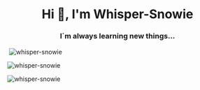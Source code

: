 <h1 align="center">Hi 👋, I'm Whisper-Snowie</h1>
<h3 align="center">I´m always learning new things...</h3>

<p align="left">
</p>



<p>&nbsp;<img align="center" src="https://github-readme-stats.vercel.app/api?username=whisper-snowie&show_icons=true&locale=en" alt="whisper-snowie" /></p>

<p><img align="center" src="https://github-readme-streak-stats.herokuapp.com/?user=whisper-snowie&" alt="whisper-snowie" /></p>

<p><img align="left" src="https://github-readme-stats.vercel.app/api/top-langs?username=whisper-snowie&show_icons=true&locale=en&layout=compact" alt="whisper-snowie" /></p>
